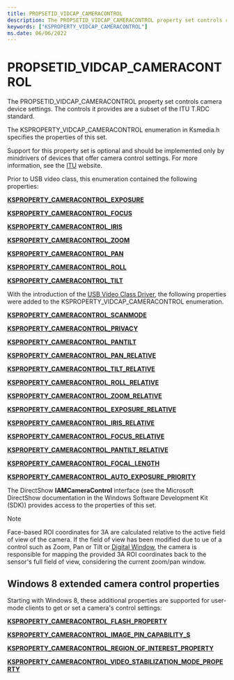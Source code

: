 ```yaml
---
title: PROPSETID_VIDCAP_CAMERACONTROL
description: The PROPSETID_VIDCAP_CAMERACONTROL property set controls camera device settings. The controls it provides are a subset of the ITU T.RDC standard.
keywords: ["KSPROPERTY_VIDCAP_CAMERACONTROL"]
ms.date: 06/06/2022
---
```


# PROPSETID_VIDCAP_CAMERACONTROL

The PROPSETID_VIDCAP_CAMERACONTROL property set controls camera device settings. The controls it provides are a subset of the ITU T.RDC standard.

The KSPROPERTY_VIDCAP_CAMERACONTROL enumeration in Ksmedia.h specifies the properties of this set.

Support for this property set is optional and should be implemented only by minidrivers of devices that offer camera control settings. For more information, see the [ITU](https://www.itu.int/) website.

Prior to USB video class, this enumeration contained the following properties:

[**KSPROPERTY_CAMERACONTROL_EXPOSURE**](ksproperty-cameracontrol-exposure.md)

[**KSPROPERTY_CAMERACONTROL_FOCUS**](ksproperty-cameracontrol-focus.md)

[**KSPROPERTY_CAMERACONTROL_IRIS**](ksproperty-cameracontrol-iris.md)

[**KSPROPERTY_CAMERACONTROL_ZOOM**](ksproperty-cameracontrol-zoom.md)

[**KSPROPERTY_CAMERACONTROL_PAN**](ksproperty-cameracontrol-pan.md)

[**KSPROPERTY_CAMERACONTROL_ROLL**](ksproperty-cameracontrol-roll.md)

[**KSPROPERTY_CAMERACONTROL_TILT**](ksproperty-cameracontrol-tilt.md)

With the introduction of the [USB Video Class Driver](./usb-video-class-driver.md), the following properties were added to the KSPROPERTY_VIDCAP_CAMERACONTROL enumeration.

[**KSPROPERTY_CAMERACONTROL_SCANMODE**](ksproperty-cameracontrol-scanmode.md)

[**KSPROPERTY_CAMERACONTROL_PRIVACY**](ksproperty-cameracontrol-privacy.md)

[**KSPROPERTY_CAMERACONTROL_PANTILT**](ksproperty-cameracontrol-pantilt.md)

[**KSPROPERTY_CAMERACONTROL_PAN_RELATIVE**](ksproperty-cameracontrol-pan-relative.md)

[**KSPROPERTY_CAMERACONTROL_TILT_RELATIVE**](ksproperty-cameracontrol-tilt-relative.md)

[**KSPROPERTY_CAMERACONTROL_ROLL_RELATIVE**](ksproperty-cameracontrol-roll-relative.md)

[**KSPROPERTY_CAMERACONTROL_ZOOM_RELATIVE**](ksproperty-cameracontrol-zoom-relative.md)

[**KSPROPERTY_CAMERACONTROL_EXPOSURE_RELATIVE**](ksproperty-cameracontrol-exposure-relative.md)

[**KSPROPERTY_CAMERACONTROL_IRIS_RELATIVE**](ksproperty-cameracontrol-iris-relative.md)

[**KSPROPERTY_CAMERACONTROL_FOCUS_RELATIVE**](ksproperty-cameracontrol-focus-relative.md)

[**KSPROPERTY_CAMERACONTROL_PANTILT_RELATIVE**](ksproperty-cameracontrol-pantilt-relative.md)

[**KSPROPERTY_CAMERACONTROL_FOCAL_LENGTH**](ksproperty-cameracontrol-focal-length.md)

[**KSPROPERTY_CAMERACONTROL_AUTO_EXPOSURE_PRIORITY**](ksproperty-cameracontrol-auto-exposure-priority.md)

The DirectShow **IAMCameraControl** interface (see the Microsoft DirectShow documentation in the Windows Software Development Kit (SDK)) provides access to the properties of this set.

> [!NOTE]
> Face-based ROI coordinates for 3A are calculated relative to the active field of view of the camera. If the field of view has been modified due to ue of a control such as Zoom, Pan or Tilt or [Digital Window](./digital-window-overview.md), the camera is responsible for mapping the provided 3A ROI coordinates back to the sensor's full field of view, considering the current zoom/pan window.

## Windows 8 extended camera control properties

Starting with Windows 8, these additional properties are supported for user-mode clients to get or set a camera's control settings:

[**KSPROPERTY_CAMERACONTROL_FLASH_PROPERTY**](ksproperty-cameracontrol-flash-property.md)

[**KSPROPERTY_CAMERACONTROL_IMAGE_PIN_CAPABILITY_S**](/windows-hardware/drivers/ddi/ksmedia/ns-ksmedia-ksproperty_cameracontrol_image_pin_capability_s)

[**KSPROPERTY_CAMERACONTROL_REGION_OF_INTEREST_PROPERTY**](ksproperty-cameracontrol-region-of-interest-property.md)

[**KSPROPERTY_CAMERACONTROL_VIDEO_STABILIZATION_MODE_PROPERTY**](ksproperty-cameracontrol-video-stabilization-mode-property.md)